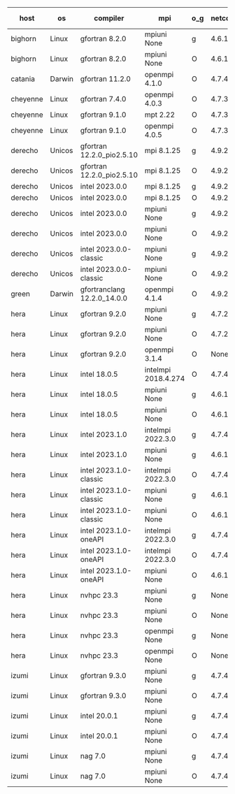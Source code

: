 

| host     | os       | compiler                              | mpi                      | o_g        | netcdf        | build       | u_pass          | u_fail          | s_pass            | s_fail            | e_pass             | e_fail             | nuopc_pass       | nuopc_fail       | artifacts link          |
|----------|----------|---------------------------------------|--------------------------|------------|---------------|-------------|-----------------|-----------------|-------------------|-------------------|--------------------|--------------------|------------------|------------------|-------------------------|
| bighorn | Linux | gfortran 8.2.0 | mpiuni None  | g | 4.6.1  | PASS | None | None | None | None | None | None | None | None | <a href="https://github.com/esmf-org/esmf-test-artifacts/tree/227f7b8965119d0b25e1d5a0c8a3c6e41c3b363a/develop/gfortran/8.2.0/g/mpiuni/None" target="_blank">227f7b8</a> | 
| bighorn | Linux | gfortran 8.2.0 | mpiuni None  | O | 4.6.1  | PASS | 12423 | 0 | 8 | 0 | 44 | 0 | None | None | <a href="https://github.com/esmf-org/esmf-test-artifacts/tree/563f4693390b8d4a4061f8759285162cf82aff13/develop/gfortran/8.2.0/O/mpiuni/None" target="_blank">563f469</a> | 
| catania | Darwin | gfortran 11.2.0 | openmpi 4.1.0  | O | 4.7.4  | PASS | None | None | None | None | None | None | None | None | <a href="https://github.com/esmf-org/esmf-test-artifacts/tree/005c4c44562e5741394bae0c0104e29283fc3843/develop/gfortran/11.2.0/O/openmpi/4.1.0" target="_blank">005c4c4</a> | 
| cheyenne | Linux | gfortran 7.4.0 | openmpi 4.0.3  | O | 4.7.3  | PASS | None | None | None | None | None | None | None | None | <a href="https://github.com/esmf-org/esmf-test-artifacts/tree/ea5522db4a8ee7c8ab0c566ed708b07bd6c75527/develop/gfortran/7.4.0/O/openmpi/4.0.3" target="_blank">ea5522d</a> | 
| cheyenne | Linux | gfortran 9.1.0 | mpt 2.22  | O | 4.7.3  | PASS | None | None | None | None | None | None | None | None | <a href="https://github.com/esmf-org/esmf-test-artifacts/tree/df324803ac9e84b1a2ef4b98fc8d949a5757f47b/develop/gfortran/9.1.0/O/mpt/2.22" target="_blank">df32480</a> | 
| cheyenne | Linux | gfortran 9.1.0 | openmpi 4.0.5  | O | 4.7.3  | PASS | None | None | None | None | None | None | None | None | <a href="https://github.com/esmf-org/esmf-test-artifacts/tree/c28d24bbdef65cda45639596970fcb6ac6869f51/develop/gfortran/9.1.0/O/openmpi/4.0.5" target="_blank">c28d24b</a> | 
| derecho | Unicos | gfortran 12.2.0_pio2.5.10 | mpi 8.1.25  | g | 4.9.2  | PASS | None | None | None | None | None | None | None | None | <a href="https://github.com/esmf-org/esmf-test-artifacts/tree/6a562a4c4d707d1a04107df5afd4d036e00cc98b/develop/gfortran/12.2.0_pio2.5.10/g/mpi/8.1.25" target="_blank">6a562a4</a> | 
| derecho | Unicos | gfortran 12.2.0_pio2.5.10 | mpi 8.1.25  | O | 4.9.2  | PASS | None | None | None | None | None | None | None | None | <a href="https://github.com/esmf-org/esmf-test-artifacts/tree/2e3f29b1874de5d2387c172abe0e98a0faf3a72f/develop/gfortran/12.2.0_pio2.5.10/O/mpi/8.1.25" target="_blank">2e3f29b</a> | 
| derecho | Unicos | intel 2023.0.0 | mpi 8.1.25  | g | 4.9.2  | PASS | None | None | None | None | None | None | None | None | <a href="https://github.com/esmf-org/esmf-test-artifacts/tree/1f20b436c592adbff882cd755921471c9a2db5f1/develop/intel/2023.0.0/g/mpi/8.1.25" target="_blank">1f20b43</a> | 
| derecho | Unicos | intel 2023.0.0 | mpi 8.1.25  | O | 4.9.2  | PASS | None | None | None | None | None | None | None | None | <a href="https://github.com/esmf-org/esmf-test-artifacts/tree/27d5399235c4fdd832903977e0ef7194954ebf02/develop/intel/2023.0.0/O/mpi/8.1.25" target="_blank">27d5399</a> | 
| derecho | Unicos | intel 2023.0.0 | mpiuni None  | g | 4.9.2  | PASS | None | None | None | None | None | None | None | None | <a href="https://github.com/esmf-org/esmf-test-artifacts/tree/00735a484edf6ebd059da8d85c51f9406bc83a33/develop/intel/2023.0.0/g/mpiuni/None" target="_blank">00735a4</a> | 
| derecho | Unicos | intel 2023.0.0 | mpiuni None  | O | 4.9.2  | PASS | None | None | None | None | None | None | None | None | <a href="https://github.com/esmf-org/esmf-test-artifacts/tree/7603e7d908bc8c1208d0d9d1b79345927c483f27/develop/intel/2023.0.0/O/mpiuni/None" target="_blank">7603e7d</a> | 
| derecho | Unicos | intel 2023.0.0-classic | mpiuni None  | g | 4.9.2  | PASS | None | None | None | None | None | None | None | None | <a href="https://github.com/esmf-org/esmf-test-artifacts/tree/dcff782f683f157da5d5894c02290deace2157b4/develop/intel/2023.0.0-classic/g/mpiuni/None" target="_blank">dcff782</a> | 
| derecho | Unicos | intel 2023.0.0-classic | mpiuni None  | O | 4.9.2  | PASS | None | None | None | None | None | None | None | None | <a href="https://github.com/esmf-org/esmf-test-artifacts/tree/08929f3503b7c34500bf28f9656ff2a427f80a00/develop/intel/2023.0.0-classic/O/mpiuni/None" target="_blank">08929f3</a> | 
| green | Darwin | gfortranclang 12.2.0_14.0.0 | openmpi 4.1.4  | O | 4.9.2  | PASS | None | None | None | None | None | None | None | None | <a href="https://github.com/esmf-org/esmf-test-artifacts/tree/d339e54585d6f2744d20237cc23dd9889d91df99/develop/gfortranclang/12.2.0_14.0.0/O/openmpi/4.1.4" target="_blank">d339e54</a> | 
| hera | Linux | gfortran 9.2.0 | mpiuni None  | g | 4.7.2  | PASS | None | None | None | None | None | None | None | None | <a href="https://github.com/esmf-org/esmf-test-artifacts/tree/c1703676e893f8cf81dcdc43b2f77f85a0475631/develop/gfortran/9.2.0/g/mpiuni/None" target="_blank">c170367</a> | 
| hera | Linux | gfortran 9.2.0 | mpiuni None  | O | 4.7.2  | PASS | None | None | None | None | None | None | None | None | <a href="https://github.com/esmf-org/esmf-test-artifacts/tree/999a9726679797f6f1b7c8c6f38d4ae5af7b5b70/develop/gfortran/9.2.0/O/mpiuni/None" target="_blank">999a972</a> | 
| hera | Linux | gfortran 9.2.0 | openmpi 3.1.4  | O | None  | PASS | None | None | None | None | None | None | None | None | <a href="https://github.com/esmf-org/esmf-test-artifacts/tree/aee5c6f719732edc83687aed5fc94ca63d17a7c4/develop/gfortran/9.2.0/O/openmpi/3.1.4" target="_blank">aee5c6f</a> | 
| hera | Linux | intel 18.0.5 | intelmpi 2018.4.274  | O | 4.7.4  | PASS | None | None | None | None | None | None | None | None | <a href="https://github.com/esmf-org/esmf-test-artifacts/tree/67d91614051de1a92816169c4e2c9ff015160615/develop/intel/18.0.5/O/intelmpi/2018.4.274" target="_blank">67d9161</a> | 
| hera | Linux | intel 18.0.5 | mpiuni None  | g | 4.6.1  | PASS | None | None | None | None | None | None | None | None | <a href="https://github.com/esmf-org/esmf-test-artifacts/tree/f97a4351e04b318cfc1afdd6d865e87d41a99e8b/develop/intel/18.0.5/g/mpiuni/None" target="_blank">f97a435</a> | 
| hera | Linux | intel 18.0.5 | mpiuni None  | O | 4.6.1  | PASS | None | None | None | None | None | None | None | None | <a href="https://github.com/esmf-org/esmf-test-artifacts/tree/ab3efa2d956e2b6d3af5a318a15c7fa9ed6eb1d0/develop/intel/18.0.5/O/mpiuni/None" target="_blank">ab3efa2</a> | 
| hera | Linux | intel 2023.1.0 | intelmpi 2022.3.0  | g | 4.7.4  | PASS | None | None | None | None | None | None | None | None | <a href="https://github.com/esmf-org/esmf-test-artifacts/tree/eb4f2019f660c05115d62a0365d8c2fa0bcecd13/develop/intel/2023.1.0/g/intelmpi/2022.3.0" target="_blank">eb4f201</a> | 
| hera | Linux | intel 2023.1.0 | mpiuni None  | g | 4.6.1  | PASS | None | None | None | None | None | None | None | None | <a href="https://github.com/esmf-org/esmf-test-artifacts/tree/2f3e1b2bf6c5ee62b8e7b510d205b3614bb5792f/develop/intel/2023.1.0/g/mpiuni/None" target="_blank">2f3e1b2</a> | 
| hera | Linux | intel 2023.1.0-classic | intelmpi 2022.3.0  | O | 4.7.4  | PASS | None | None | None | None | None | None | None | None | <a href="https://github.com/esmf-org/esmf-test-artifacts/tree/9b3b80307ea5787e5f6cd0d79502ebb13e48795b/develop/intel/2023.1.0-classic/O/intelmpi/2022.3.0" target="_blank">9b3b803</a> | 
| hera | Linux | intel 2023.1.0-classic | mpiuni None  | g | 4.6.1  | PASS | None | None | None | None | None | None | None | None | <a href="https://github.com/esmf-org/esmf-test-artifacts/tree/6e3336c9cfefdce6d6b14b7b439e2efd4ae62ce9/develop/intel/2023.1.0-classic/g/mpiuni/None" target="_blank">6e3336c</a> | 
| hera | Linux | intel 2023.1.0-classic | mpiuni None  | O | 4.6.1  | PASS | None | None | None | None | None | None | None | None | <a href="https://github.com/esmf-org/esmf-test-artifacts/tree/a00e07cc52d54318a64c1353779c03ce8efec076/develop/intel/2023.1.0-classic/O/mpiuni/None" target="_blank">a00e07c</a> | 
| hera | Linux | intel 2023.1.0-oneAPI | intelmpi 2022.3.0  | g | 4.7.4  | PASS | None | None | None | None | None | None | None | None | <a href="https://github.com/esmf-org/esmf-test-artifacts/tree/2cc306eed01ad6c6650417b5fa9e2e579222b902/develop/intel/2023.1.0-oneAPI/g/intelmpi/2022.3.0" target="_blank">2cc306e</a> | 
| hera | Linux | intel 2023.1.0-oneAPI | intelmpi 2022.3.0  | O | 4.7.4  | FAIL | None | None | None | None | None | None | None | None | <a href="https://github.com/esmf-org/esmf-test-artifacts/tree/90c62c0bd1de143a163915752b5b9f80c9c5ef97/develop/intel/2023.1.0-oneAPI/O/intelmpi/2022.3.0" target="_blank">90c62c0</a> | 
| hera | Linux | intel 2023.1.0-oneAPI | mpiuni None  | O | 4.6.1  | FAIL | None | None | None | None | None | None | None | None | <a href="https://github.com/esmf-org/esmf-test-artifacts/tree/f37242238b28aac9b20593d6ed0f7e80e026f062/develop/intel/2023.1.0-oneAPI/O/mpiuni/None" target="_blank">f372422</a> | 
| hera | Linux | nvhpc 23.3 | mpiuni None  | g | None  | PASS | None | None | None | None | None | None | None | None | <a href="https://github.com/esmf-org/esmf-test-artifacts/tree/ace67ebd2012f1b1b136361f4f905e4116f505a1/develop/nvhpc/23.3/g/mpiuni/None" target="_blank">ace67eb</a> | 
| hera | Linux | nvhpc 23.3 | mpiuni None  | O | None  | PASS | None | None | None | None | None | None | None | None | <a href="https://github.com/esmf-org/esmf-test-artifacts/tree/754d93f9f270008a0a951f257d9e216ce76b4b31/develop/nvhpc/23.3/O/mpiuni/None" target="_blank">754d93f</a> | 
| hera | Linux | nvhpc 23.3 | openmpi None  | g | None  | PASS | None | None | None | None | None | None | None | None | <a href="https://github.com/esmf-org/esmf-test-artifacts/tree/574ec43f307e435cb0a4f5e4fb429945cc893d2e/develop/nvhpc/23.3/g/openmpi/None" target="_blank">574ec43</a> | 
| hera | Linux | nvhpc 23.3 | openmpi None  | O | None  | PASS | None | None | None | None | None | None | None | None | <a href="https://github.com/esmf-org/esmf-test-artifacts/tree/1f71c1dd86ddf823c977cc4d165a81cb2932cf32/develop/nvhpc/23.3/O/openmpi/None" target="_blank">1f71c1d</a> | 
| izumi | Linux | gfortran 9.3.0 | mpiuni None  | g | 4.7.4  | PASS | None | None | None | None | None | None | None | None | <a href="https://github.com/esmf-org/esmf-test-artifacts/tree/3ea28931bdb5f5787a1b00842afcb5902d7ea856/develop/gfortran/9.3.0/g/mpiuni/None" target="_blank">3ea2893</a> | 
| izumi | Linux | gfortran 9.3.0 | mpiuni None  | O | 4.7.4  | PASS | None | None | None | None | None | None | None | None | <a href="https://github.com/esmf-org/esmf-test-artifacts/tree/6889eaddc61f52d3d662a8e45f76fe7cc6206424/develop/gfortran/9.3.0/O/mpiuni/None" target="_blank">6889ead</a> | 
| izumi | Linux | intel 20.0.1 | mpiuni None  | g | 4.7.4  | PASS | None | None | None | None | None | None | None | None | <a href="https://github.com/esmf-org/esmf-test-artifacts/tree/b41c09fdd0c7f65cb64f1e15638efe54de1d0d05/develop/intel/20.0.1/g/mpiuni/None" target="_blank">b41c09f</a> | 
| izumi | Linux | intel 20.0.1 | mpiuni None  | O | 4.7.4  | PASS | None | None | None | None | None | None | None | None | <a href="https://github.com/esmf-org/esmf-test-artifacts/tree/f78177c249d3b5c140290930ff22eafc95581088/develop/intel/20.0.1/O/mpiuni/None" target="_blank">f78177c</a> | 
| izumi | Linux | nag 7.0 | mpiuni None  | g | 4.7.4  | PASS | None | None | None | None | None | None | None | None | <a href="https://github.com/esmf-org/esmf-test-artifacts/tree/7db5de35b18ade457436504f209bf1aad011672c/develop/nag/7.0/g/mpiuni/None" target="_blank">7db5de3</a> | 
| izumi | Linux | nag 7.0 | mpiuni None  | O | 4.7.4  | PASS | None | None | None | None | None | None | None | None | <a href="https://github.com/esmf-org/esmf-test-artifacts/tree/8298a9c2e6bb990f438454ccc39c476ab719a16c/develop/nag/7.0/O/mpiuni/None" target="_blank">8298a9c</a> | 

